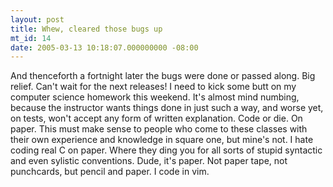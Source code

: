 ```yaml
---
layout: post
title: Whew, cleared those bugs up
mt_id: 14
date: 2005-03-13 10:18:07.000000000 -08:00
---
```

And thenceforth a fortnight later the bugs were done or passed along. Big relief. Can't wait for the next releases! I need to kick some butt on my computer science homework this weekend. It's almost mind numbing, because the instructor wants things done in just such a way, and worse yet, on tests, won't accept any form of written explanation. Code or die. On paper. This must make sense to people who come to these classes with their own experience and knowledge in square one, but mine's not. I hate coding real C on paper. Where they ding you for all sorts of stupid syntactic and even sylistic conventions. Dude, it's paper. Not paper tape, not punchcards, but pencil and paper. I code in vim.
